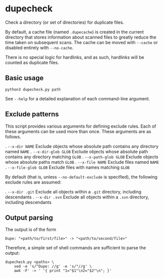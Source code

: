 # dupecheck
Check a directory (or set of directories) for duplicate files.

By default, a cache file (named `.dupecache`) is created in the current directory that stores information about scanned files to greatly reduce the time taken on subsequent scans. The cache can be moved with `--cache` or disabled entirely with `--no-cache`.

There is no special logic for hardlinks, and as such, hardlinks will be counted as duplicate files.

## Basic usage

`python3 dupecheck.py path`

See `--help` for a detailed explanation of each command-line argument.

## Exclude patterns

This script provides various arguments for defining exclude rules. Each of these arguments can be used more than once. These arguments are as follows.

  . `--x-dir NAME`	Exclude objects whose absolute path contains any directory named `NAME`
  . `--x-dir-glob GLOB`	Exclude objects whose absolute path contains any directory matching `GLOB`
  . `--x-path-glob GLOB`	Exclude objects whose absolute paths match `GLOB`
  . `--x-file NAME`	Exclude files named `NAME`
  . `--x-file-glob GLOB`	Exclude files with names matching `GLOB`

By default (that is, unless `--no-default-exclude` is specified), the following exclude rules are assumed:

  . `--x-dir .git`	Exclude all objects within a `.git` directory, including descendants
  . `--x-dir .svn`	Exclude all objects within a `.svn` directory, including descendants

## Output parsing

The output is of the form

```
Dupe: "<path/to/first/file>" -> "<path/to/second/file>"
```

Therefore, a simple set of shell commands are sufficient to parse the output:

```
dupecheck.py <paths> \
   	sed -e 's/^Dupe: //g' -e 's/"//g' \
   	awk -F' -> ' '{ print "1="$1"\n2="$2"\n"; }'
```
